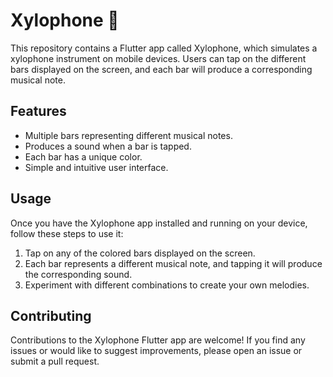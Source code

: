 # Xylophone 🎹

This repository contains a Flutter app called Xylophone, which simulates a xylophone instrument on mobile devices. Users can tap on the different bars displayed on the screen, and each bar will produce a corresponding musical note.

## Features

- Multiple bars representing different musical notes.
- Produces a sound when a bar is tapped.
- Each bar has a unique color.
- Simple and intuitive user interface.


## Usage

Once you have the Xylophone app installed and running on your device, follow these steps to use it:

1. Tap on any of the colored bars displayed on the screen.
2. Each bar represents a different musical note, and tapping it will produce the corresponding sound.
3. Experiment with different combinations to create your own melodies.

## Contributing

Contributions to the Xylophone Flutter app are welcome! If you find any issues or would like to suggest improvements, please open an issue or submit a pull request.


